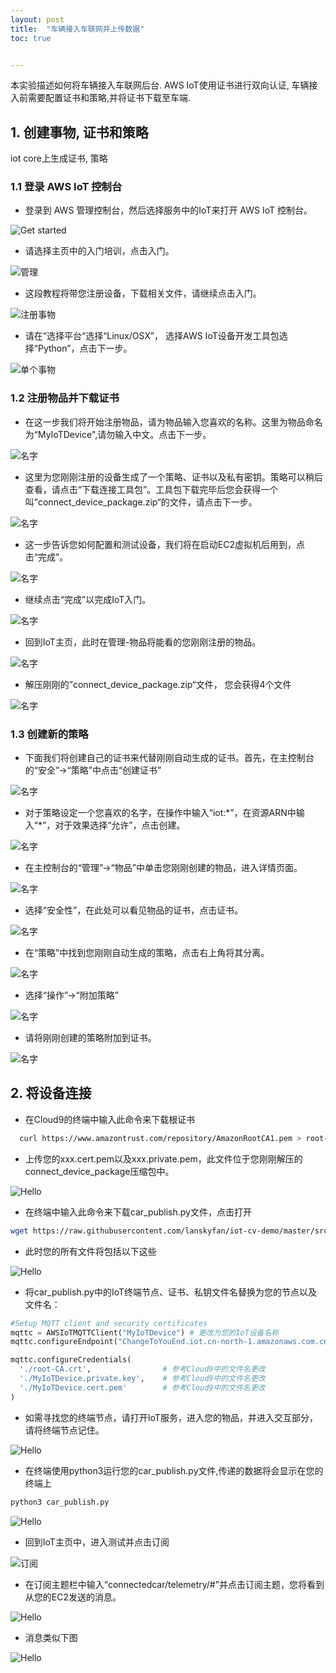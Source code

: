 ```yaml
---
layout: post
title:  "车辆接入车联网并上传数据"
toc: true


---
```


本实验描述如何将车辆接入车联网后台. AWS IoT使用证书进行双向认证, 车辆接入前需要配置证书和策略,并将证书下载至车端.

## 1. 创建事物, 证书和策略

iot core上生成证书, 策略

### 1.1 登录 AWS IoT 控制台

- 登录到 AWS 管理控制台，然后选择服务中的IoT来打开 AWS IoT 控制台。

<a data-fancybox="gallery" href="https://iot-demo-resource.s3-ap-southeast-1.amazonaws.com/page1/1.png">
</a>

![Get started](https://iot-demo-resource.s3-ap-southeast-1.amazonaws.com/page1/1.png)

- 请选择主页中的入门培训，点击入门。
<a data-fancybox="gallery" href="https://iot-demo-resource.s3-ap-southeast-1.amazonaws.com/page1/2.png">
</a>

![管理](https://iot-demo-resource.s3-ap-southeast-1.amazonaws.com/page1/2.png)

- 这段教程将带您注册设备，下载相关文件，请继续点击入门。
<a data-fancybox="gallery" href="https://iot-demo-resource.s3-ap-southeast-1.amazonaws.com/page1/3.png">
</a>

![注册事物](https://iot-demo-resource.s3-ap-southeast-1.amazonaws.com/page1/3.png)

- 请在“选择平台“选择“Linux/OSX”， 选择AWS IoT设备开发工具包选择“Python”，点击下一步。
<a data-fancybox="gallery" href="https://iot-demo-resource.s3-ap-southeast-1.amazonaws.com/page1/4.png">
</a>

![单个事物](https://iot-demo-resource.s3-ap-southeast-1.amazonaws.com/page1/4.png)

### 1.2 注册物品并下载证书

- 在这一步我们将开始注册物品，请为物品输入您喜欢的名称。这里为物品命名为“MyIoTDevice",请勿输入中文。点击下一步。
<a data-fancybox="gallery" href="https://iot-demo-resource.s3-ap-southeast-1.amazonaws.com/page1/5.png">
</a>

![名字](https://iot-demo-resource.s3-ap-southeast-1.amazonaws.com/page1/5.png)

- 这里为您刚刚注册的设备生成了一个策略、证书以及私有密钥。策略可以稍后查看，请点击“下载连接工具包”。工具包下载完毕后您会获得一个叫”connect_device_package.zip“的文件，请点击下一步。
<a data-fancybox="gallery" href="https://iot-demo-resource.s3-ap-southeast-1.amazonaws.com/page1/6.png">
</a>

![名字](https://iot-demo-resource.s3-ap-southeast-1.amazonaws.com/page1/6.png)

- 这一步告诉您如何配置和测试设备，我们将在启动EC2虚拟机后用到，点击“完成”。
<a data-fancybox="gallery" href="https://iot-demo-resource.s3-ap-southeast-1.amazonaws.com/page1/7.png">
</a>

![名字](https://iot-demo-resource.s3-ap-southeast-1.amazonaws.com/page1/7.png)

- 继续点击“完成”以完成IoT入门。
<a data-fancybox="gallery" href="https://iot-demo-resource.s3-ap-southeast-1.amazonaws.com/page1/8.png">
</a>

![名字](https://iot-demo-resource.s3-ap-southeast-1.amazonaws.com/page1/8.png)

- 回到IoT主页，此时在管理-物品将能看的您刚刚注册的物品。
<a data-fancybox="gallery" href="https://iot-demo-resource.s3-ap-southeast-1.amazonaws.com/page1/9.png">
</a>

![名字](https://iot-demo-resource.s3-ap-southeast-1.amazonaws.com/page1/9.png)

- 解压刚刚的”connect_device_package.zip“文件， 您会获得4个文件
<a data-fancybox="gallery" href="https://iot-demo-resource.s3-ap-southeast-1.amazonaws.com/page1/10.png">
</a>

![名字](https://iot-demo-resource.s3-ap-southeast-1.amazonaws.com/page1/10.png)

### 1.3 创建新的策略

- 下面我们将创建自己的证书来代替刚刚自动生成的证书。首先，在主控制台的“安全”->“策略”中点击“创建证书”
<a data-fancybox="gallery" href="https://iot-demo-resource.s3-ap-southeast-1.amazonaws.com/page1/11.png">
</a>

![名字](https://iot-demo-resource.s3-ap-southeast-1.amazonaws.com/page1/11.png)

- 对于策略设定一个您喜欢的名字，在操作中输入“iot:*”，在资源ARN中输入“\*”，对于效果选择“允许”，点击创建。
<a data-fancybox="gallery" href="https://iot-demo-resource.s3-ap-southeast-1.amazonaws.com/page1/12.png">
</a>

![名字](https://iot-demo-resource.s3-ap-southeast-1.amazonaws.com/page1/12.png)

- 在主控制台的“管理”->“物品”中单击您刚刚创建的物品，进入详情页面。
<a data-fancybox="gallery" href="https://iot-demo-resource.s3-ap-southeast-1.amazonaws.com/page1/13.png">
</a>

![名字](https://iot-demo-resource.s3-ap-southeast-1.amazonaws.com/page1/13.png)

- 选择“安全性”，在此处可以看见物品的证书，点击证书。
<a data-fancybox="gallery" href="https://iot-demo-resource.s3-ap-southeast-1.amazonaws.com/page1/14.png">
</a>

![名字](https://iot-demo-resource.s3-ap-southeast-1.amazonaws.com/page1/14.png)

- 在“策略”中找到您刚刚自动生成的策略，点击右上角将其分离。
<a data-fancybox="gallery" href="https://iot-demo-resource.s3-ap-southeast-1.amazonaws.com/page1/15.png">
</a>

![名字](https://iot-demo-resource.s3-ap-southeast-1.amazonaws.com/page1/15.png)

- 选择“操作”->“附加策略”
<a data-fancybox="gallery" href="https://iot-demo-resource.s3-ap-southeast-1.amazonaws.com/page1/16.png">
</a>

![名字](https://iot-demo-resource.s3-ap-southeast-1.amazonaws.com/page1/16.png)

- 请将刚刚创建的策略附加到证书。
<a data-fancybox="gallery" href="https://iot-demo-resource.s3-ap-southeast-1.amazonaws.com/page1/17.png">
</a>

![名字](https://iot-demo-resource.s3-ap-southeast-1.amazonaws.com/page1/17.png)

## 2. 将设备连接

- 在Cloud9的终端中输入此命令来下载根证书

```sh
  curl https://www.amazontrust.com/repository/AmazonRootCA1.pem > root-CA.crt
```

- 上传您的xxx.cert.pem以及xxx.private.pem，此文件位于您刚刚解压的connect_device_package压缩包中。
<a data-fancybox="gallery" href="https://iot-demo-resource.s3-ap-southeast-1.amazonaws.com/code/3.png">
</a>

![Hello](https://iot-demo-resource.s3-ap-southeast-1.amazonaws.com/code/3.png)

- 在终端中输入此命令来下载car_publish.py文件，点击打开

```sh
wget https://raw.githubusercontent.com/lanskyfan/iot-cv-demo/master/src/car_publish.py
```

- 此时您的所有文件将包括以下这些
<a data-fancybox="gallery" href="https://iot-demo-resource.s3-ap-southeast-1.amazonaws.com/code/4.png">
</a>

![Hello](https://iot-demo-resource.s3-ap-southeast-1.amazonaws.com/code/4.png)

- 将car_publish.py中的IoT终端节点、证书、私钥文件名替换为您的节点以及文件名：

```python
#Setup MQTT client and security certificates
mqttc = AWSIoTMQTTClient("MyIoTDevice") # 更改为您的IoT设备名称
mqttc.configureEndpoint("ChangeToYouEnd.iot.cn-north-1.amazonaws.com.cn",8883) # 需要更改（方法见下文）

mqttc.configureCredentials(
  './root-CA.crt',                # 参考Cloud9中的文件名更改
  './MyIoTDevice.private.key',    # 参考Cloud9中的文件名更改
  './MyIoTDevice.cert.pem'        # 参考Cloud9中的文件名更改
)
```

- 如需寻找您的终端节点，请打开IoT服务，进入您的物品，并进入交互部分，请将终端节点记住。
<a data-fancybox="gallery" href="https://iot-demo-resource.s3-ap-southeast-1.amazonaws.com/code/5.png">
</a>

![Hello](https://iot-demo-resource.s3-ap-southeast-1.amazonaws.com/code/5.png)

- 在终端使用python3运行您的car_publish.py文件,传递的数据将会显示在您的终端上

```sh
python3 car_publish.py
```

<a data-fancybox="gallery" href="https://iot-demo-resource.s3-ap-southeast-1.amazonaws.com/code/6.png">
</a>

![Hello](https://iot-demo-resource.s3-ap-southeast-1.amazonaws.com/code/6.png)

- 回到IoT主页中，进入测试并点击订阅
<a data-fancybox="gallery" href="https://iot-demo-resource.s3-ap-southeast-1.amazonaws.com/page2/1.png">
</a>

![订阅](https://iot-demo-resource.s3-ap-southeast-1.amazonaws.com/page2/1.png)

- 在订阅主题栏中输入“connectedcar/telemetry/#”并点击订阅主题，您将看到从您的EC2发送的消息。
<a data-fancybox="gallery" href="https://iot-demo-resource.s3-ap-southeast-1.amazonaws.com/page2/2.png">
</a>

![Hello](https://iot-demo-resource.s3-ap-southeast-1.amazonaws.com/page2/2.png)

- 消息类似下图
<a data-fancybox="gallery" href="https://iot-demo-resource.s3-ap-southeast-1.amazonaws.com/page2/3.png">
</a>

![Hello](https://iot-demo-resource.s3-ap-southeast-1.amazonaws.com/page2/3.png)

